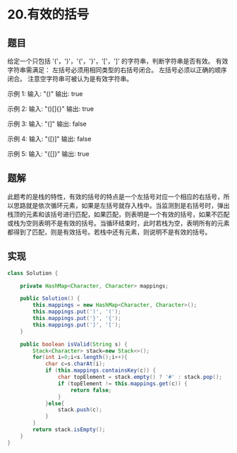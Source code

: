 # 20.有效的括号
## 题目
给定一个只包括 '('，')'，'{'，'}'，'['，']' 的字符串，判断字符串是否有效。
有效字符串需满足：
左括号必须用相同类型的右括号闭合。
左括号必须以正确的顺序闭合。
注意空字符串可被认为是有效字符串。

示例 1:
输入: "()"
输出: true
  
示例 2:
输入: "()[]{}"
输出: true

示例 3:
输入: "(]"
输出: false
  
示例 4:
输入: "([)]"
输出: false

示例 5:
输入: "{[]}"
输出: true

## 题解
此题考的是栈的特性，有效的括号的特点是一个左括号对应一个相应的右括号，所以思路就是依次循环元素，如果是左括号就存入栈中。当监测到是右括号时，弹出栈顶的元素和该括号进行匹配，如果匹配，则表明是一个有效的括号，如果不匹配或栈为空则表明不是有效的括号。当循环结束时，此时若栈为空，表明所有的元素都得到了匹配，则是有效括号。若栈中还有元素，则说明不是有效的括号。

## 实现
```java
class Solution {

    private HashMap<Character, Character> mappings;

    public Solution() {
        this.mappings = new HashMap<Character, Character>();
        this.mappings.put(')', '(');
        this.mappings.put('}', '{');
        this.mappings.put(']', '[');
    }

    public boolean isValid(String s) {
        Stack<Character> stack=new Stack<>();
        for(int i=0;i<s.length();i++){
            char c=s.charAt(i);
            if (this.mappings.containsKey(c)) {
                char topElement = stack.empty() ? '#' : stack.pop();
                if (topElement != this.mappings.get(c)) {
                    return false;
                }
            }else{
                stack.push(c);
            }
        }
        return stack.isEmpty();
    }
}
```